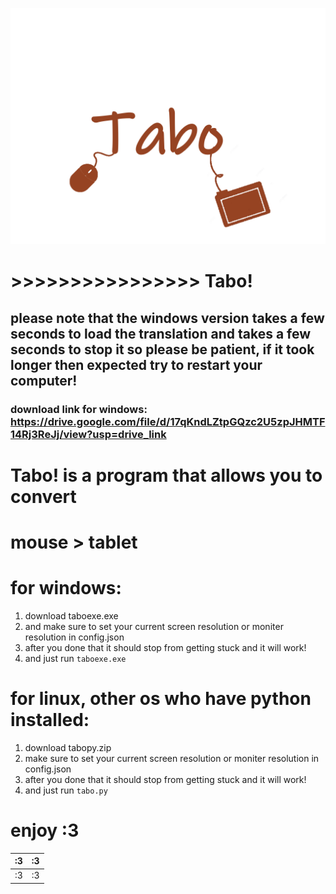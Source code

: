 
![enter image description here](https://raw.githubusercontent.com/catlomao/Tabo/main/tabo.png)
# >>>>>>>>>>>>>>>>	**Tabo!**

## please note that the windows version takes a few seconds to load the translation and takes a few seconds to stop it so please be patient, if it took longer then expected try to restart your computer!
### download link for windows: https://drive.google.com/file/d/17qKndLZtpGQzc2U5zpJHMTF14Rj3ReJj/view?usp=drive_link
 # Tabo! is a program that allows you to convert
#  mouse > tablet

 #  for windows:
 

 1. download taboexe.exe
 2. and make sure to set your current screen resolution or moniter resolution in config.json
 3. after you done that it should stop from getting stuck and it will work!
 4. and just run ``taboexe.exe``

# for linux, other os who have python installed:

 1. download tabopy.zip
 2. make sure to set your current screen resolution or moniter resolution in config.json
 3. after you done that it should stop from getting stuck and it will work!
 4. and just run ``tabo.py``
# enjoy :3
|:3| :3 |
|--|--|
| :3 | :3 |
